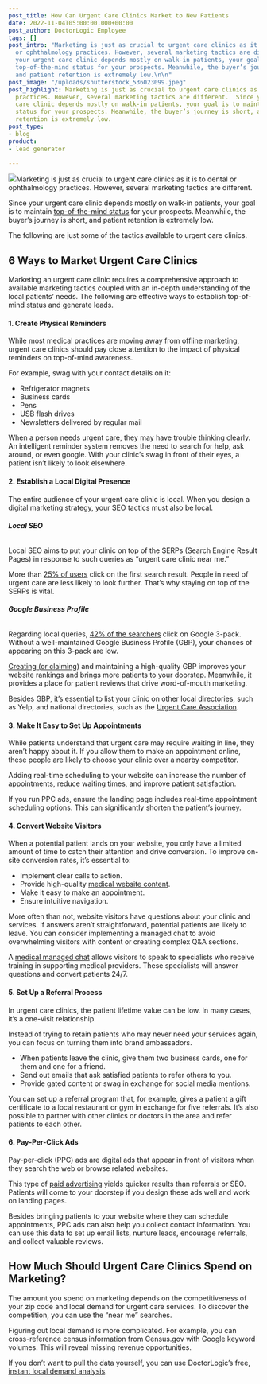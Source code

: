 ```yaml
---
post_title: How Can Urgent Care Clinics Market to New Patients
date: 2022-11-04T05:00:00.000+00:00
post_author: DoctorLogic Employee
tags: []
post_intro: "Marketing is just as crucial to urgent care clinics as it is to dental
  or ophthalmology practices. However, several marketing tactics are different. Since
  your urgent care clinic depends mostly on walk-in patients, your goal is to maintain
  top-of-the-mind status for your prospects. Meanwhile, the buyer’s journey is short,
  and patient retention is extremely low.\n\n"
post_image: "/uploads/shutterstock_536023099.jpeg"
post_highlight: Marketing is just as crucial to urgent care clinics as it is to other
  practices. However, several marketing tactics are different.  Since your urgent
  care clinic depends mostly on walk-in patients, your goal is to maintain top-of-the-mind
  status for your prospects. Meanwhile, the buyer’s journey is short, and patient
  retention is extremely low.
post_type:
- blog
product:
- lead generator

---
```

![](/uploads/shutterstock_536023099.jpeg)Marketing is just as crucial to urgent care clinics as it is to dental or ophthalmology practices. However, several marketing tactics are different.

Since your urgent care clinic depends mostly on walk-in patients, your goal is to maintain [top-of-the-mind status](https://en.wikipedia.org/wiki/Top-of-mind_awareness) for your prospects. Meanwhile, the buyer’s journey is short, and patient retention is extremely low.

The following are just some of the tactics available to urgent care clinics.

## **6 Ways to Market Urgent Care Clinics**

Marketing an urgent care clinic requires a comprehensive approach to available marketing tactics coupled with an in-depth understanding of the local patients’ needs. The following are effective ways to establish top-of-mind status and generate leads.

#### **1. Create Physical Reminders**

While most medical practices are moving away from offline marketing, urgent care clinics should pay close attention to the impact of physical reminders on top-of-mind awareness.

For example, swag with your contact details on it:

* Refrigerator magnets
* Business cards
* Pens
* USB flash drives
* Newsletters delivered by regular mail

When a person needs urgent care, they may have trouble thinking clearly. An intelligent reminder system removes the need to search for help, ask around, or even google. With your clinic’s swag in front of their eyes, a patient isn’t likely to look elsewhere.

#### **2. Establish a Local Digital Presence**

The entire audience of your urgent care clinic is local. When you design a digital marketing strategy, your SEO tactics must also be local.

###### **Local SEO**

Local SEO aims to put your clinic on top of the SERPs (Search Engine Result Pages) in response to such queries as “urgent care clinic near me.”

More than [25% of users](https://www.searchenginejournal.com/google-first-page-clicks/374516/) click on the first search result. People in need of urgent care are less likely to look further. That’s why staying on top of the SERPs is vital.

###### **Google Business Profile**

Regarding local queries, [42% of the searchers](https://backlinko.com/google-user-behavior) click on Google 3-pack. Without a well-maintained Google Business Profile (GBP), your chances of appearing on this 3-pack are low.

[Creating (or claiming](https://support.google.com/business/answer/2911778?hl=en&co=GENIE.Platform%3DDesktop)) and maintaining a high-quality GBP improves your website rankings and brings more patients to your doorstep. Meanwhile, it provides a place for patient reviews that drive word-of-mouth marketing.

Besides GBP, it’s essential to list your clinic on other local directories, such as Yelp, and national directories, such as the [Urgent Care Association](https://www.ucaoa.org/).

#### **3. Make It Easy to Set Up Appointments**

While patients understand that urgent care may require waiting in line, they aren’t happy about it. If you allow them to make an appointment online, these people are likely to choose your clinic over a nearby competitor.

Adding real-time scheduling to your website can increase the number of appointments, reduce waiting times, and improve patient satisfaction.

If you run PPC ads, ensure the landing page includes real-time appointment scheduling options. This can significantly shorten the patient’s journey.

#### **4. Convert Website Visitors**

When a potential patient lands on your website, you only have a limited amount of time to catch their attention and drive conversion. To improve on-site conversion rates, it’s essential to:

* Implement clear calls to action.
* Provide high-quality [medical website content](https://doctorlogic.com/medical-website-content-multiplier).
* Make it easy to make an appointment.
* Ensure intuitive navigation.

More often than not, website visitors have questions about your clinic and services. If answers aren’t straightforward, potential patients are likely to leave. You can consider implementing a managed chat to avoid overwhelming visitors with content or creating complex Q&A sections.

A [medical managed chat](https://doctorlogic.com/growth-accelerators/medical-managed-chat) allows visitors to speak to specialists who receive training in supporting medical providers. These specialists will answer questions and convert patients 24/7.

#### **5. Set Up a Referral Process**

In urgent care clinics, the patient lifetime value can be low. In many cases, it’s a one-visit relationship.

Instead of trying to retain patients who may never need your services again, you can focus on turning them into brand ambassadors.

* When patients leave the clinic, give them two business cards, one for them and one for a friend.
* Send out emails that ask satisfied patients to refer others to you.
* Provide gated content or swag in exchange for social media mentions.

You can set up a referral program that, for example, gives a patient a gift certificate to a local restaurant or gym in exchange for five referrals. It’s also possible to partner with other clinics or doctors in the area and refer patients to each other.

#### **6. Pay-Per-Click Ads**

Pay-per-click (PPC) ads are digital ads that appear in front of visitors when they search the web or browse related websites.

This type of [paid advertising](https://doctorlogic.com/growth-accelerators/medical-paid-advertising) yields quicker results than referrals or SEO. Patients will come to your doorstep if you design these ads well and work on landing pages.

Besides bringing patients to your website where they can schedule appointments, PPC ads can also help you collect contact information. You can use this data to set up email lists, nurture leads, encourage referrals, and collect valuable reviews.

## **How Much Should Urgent Care Clinics Spend on Marketing?**

The amount you spend on marketing depends on the competitiveness of your zip code and local demand for urgent care services. To discover the competition, you can use the “near me” searches.

Figuring out local demand is more complicated. For example, you can cross-reference census information from Census.gov with Google keyword volumes. This will reveal missing revenue opportunities.

If you don’t want to pull the data yourself, you can use DoctorLogic’s free, [instant local demand analysis](https://doctorlogic.com/analysis).
